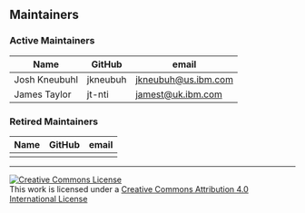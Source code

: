 ## Maintainers

### Active Maintainers

| Name          | GitHub   | email               |
|---------------|----------|---------------------|
| Josh Kneubuhl | jkneubuh | jkneubuh@us.ibm.com |
| James Taylor  | jt-nti   | jamest@uk.ibm.com   |

### Retired Maintainers

| Name | GitHub | email |
|------|--------|-------|
|      |        |       |

---
<a rel="license" href="http://creativecommons.org/licenses/by/4.0/"><img alt="Creative Commons License" style="border-width:0" src="https://i.creativecommons.org/l/by/4.0/88x31.png" /></a><br />This work is licensed under a <a rel="license" href="http://creativecommons.org/licenses/by/4.0/">Creative Commons Attribution 4.0 International License</a>
